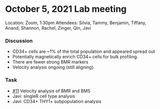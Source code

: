 October 5, 2021 Lab meeting
============
Location: Zoom, 1:30pm
Attendees: Silvia, Tammy, Benjamin, Tiffany, Anand, Shannon, Rachel, Zinger, Qin, Javi


### Discussion 
- CD34+ cells are ~1% of the total population and appeared spread out
- Potentially magnetically enrich CD34+ cells for bulk profiling.
- There are fewer strong BMR markers
- Velocity analysis ongoing (still aligning)


### Task
- [#11](https://github.com/zingery/TammyNguyen_SingleCell/issues/11) Velocity analysis of BMR and BMS
- Javi: singleR cell type analysis
- Javi: CD34+ THY1+ subpopulation analysis
 
